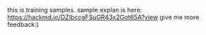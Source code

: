 this is training samples.
sample explan is here: https://hackmd.io/DZIbccgFSuGR43x2Got65A?view
give me more feedback:)
